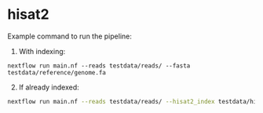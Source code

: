 # hisat2

Example command to run the pipeline:
1) With indexing:
```
nextflow run main.nf --reads testdata/reads/ --fasta testdata/reference/genome.fa
```

2) If already indexed:
```bash
nextflow run main.nf --reads testdata/reads/ --hisat2_index testdata/hisat2_index/ --hisat2_index_name hisat2_index/genome.hisat2_index
```